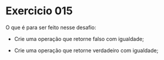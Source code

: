 # Exercicio 015

O que é para ser feito nesse desafio:

-   Crie uma operação que retorne falso com igualdade;

-   Crie uma operação que retorne verdadeiro com igualdade;
